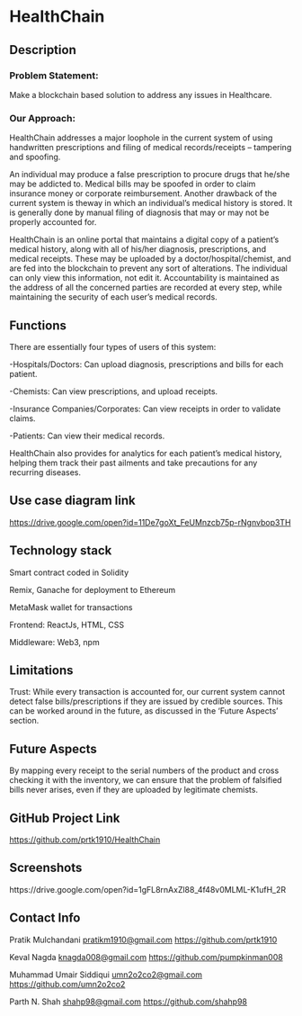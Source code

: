 <h1>HealthChain</h1>


<h2>Description</h2>


<h3>Problem Statement:</h3>

Make a blockchain based solution to address any issues in Healthcare.

<h3>Our Approach:</h3>

HealthChain addresses a major loophole in the current system of using handwritten prescriptions and filing of medical records/receipts – tampering and spoofing.

An individual may produce a false prescription to procure drugs that he/she may be addicted to. Medical bills may be spoofed in order to claim insurance money or corporate reimbursement. Another drawback of the current system is theway in which an individual’s medical history is stored. It is generally done  by manual filing of diagnosis that may or may not be properly accounted for.

HealthChain is an online portal that maintains a digital copy of a patient’s medical history, along with all of his/her diagnosis, prescriptions, and medical receipts. These may be uploaded by a doctor/hospital/chemist, and are fed into the blockchain to prevent any sort of alterations. The individual can only view this information, not edit it. Accountability is maintained as the address of all the concerned parties are recorded at every step, while maintaining the security of each user’s medical records.


<h2>Functions</h2>

There are essentially four types of users of this system:

-Hospitals/Doctors: Can upload diagnosis, prescriptions and bills for each patient.

-Chemists: Can view prescriptions, and upload receipts.

-Insurance Companies/Corporates: Can view receipts in order to validate claims.

-Patients: Can view their medical records.

HealthChain also provides for analytics  for each patient’s medical history, helping them track their past ailments and take precautions for any recurring diseases.


<h2>Use case diagram link</h2>

https://drive.google.com/open?id=11De7goXt_FeUMnzcb75p-rNgnvbop3TH


<h2>Technology stack</h2>

Smart contract coded in Solidity

Remix, Ganache for deployment to Ethereum

MetaMask wallet for transactions

Frontend: ReactJs, HTML, CSS

Middleware: Web3, npm


<h2>Limitations</h2>

Trust: While every transaction is accounted for, our current system cannot detect false bills/prescriptions if they are issued by credible sources. This can be worked around in the future, as discussed in the ‘Future Aspects’ section.


<h2>Future Aspects</h2>

By mapping every receipt to the serial numbers of the product and cross checking it with the inventory, we can ensure that the problem of falsified bills never arises, even if they are uploaded by legitimate chemists.


<h2>GitHub Project Link</h2>

https://github.com/prtk1910/HealthChain


<h2>Screenshots</h2>
https://drive.google.com/open?id=1gFL8rnAxZl88_4f48v0MLML-K1ufH_2R


<h2>Contact Info</h2>

Pratik Mulchandani
pratikm1910@gmail.com
https://github.com/prtk1910

Keval Nagda
knagda008@gmail.com
https://github.com/pumpkinman008

Muhammad Umair Siddiqui
umn2o2co2@gmail.com
https://github.com/umn2o2co2

Parth N. Shah
shahp98@gmail.com
https://github.com/shahp98
